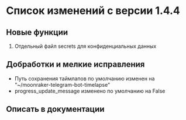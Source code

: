 # Список изменений с версии 1.4.4

## Новые функции
1. Отдельный файл secrets для конфиденциальных данных

## Добработки и мелкие исправления
* Путь сохранения таймлапов по умолчанию изменен на "~/moonraker-telegram-bot-timelapse"
* progress_update_message изменено по умолчанию на False

## Описать в документации
